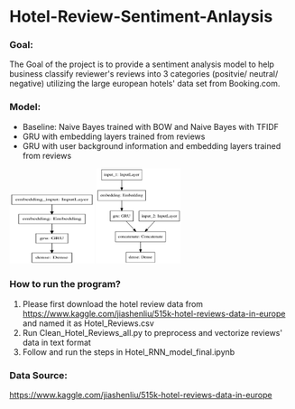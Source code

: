 # Hotel-Review-Sentiment-Anlaysis

### Goal: 
The Goal of the project is to provide a sentiment analysis model to help business classify reviewer's reviews into 3 categories (positvie/ neutral/ negative) utilizing the large european hotels' data set from Booking.com. 

### Model: 
- Baseline: Naive Bayes trained with BOW and Naive Bayes with TFIDF 
- GRU with embedding layers trained from reviews 
- GRU with user background information and embedding layers trained from reviews 

<img src="https://github.com/chenyuko/Hotel-Review-Sentiment-Anlaysis/blob/main/model/GRU.png" alt="drawing" width="150"/> <img src="https://github.com/chenyuko/Hotel-Review-Sentiment-Anlaysis/blob/main/model/GRU_combine.png" alt="drawing" width="150"/>

### How to run the program? 
 1. Please first download the hotel review data from https://www.kaggle.com/jiashenliu/515k-hotel-reviews-data-in-europe and named it as Hotel_Reviews.csv
 2. Run Clean_Hotel_Reviews_all.py to preprocess and vectorize reviews' data in text format  
 3. Follow and run the steps in Hotel_RNN_model_final.ipynb


### Data Source: 
https://www.kaggle.com/jiashenliu/515k-hotel-reviews-data-in-europe

